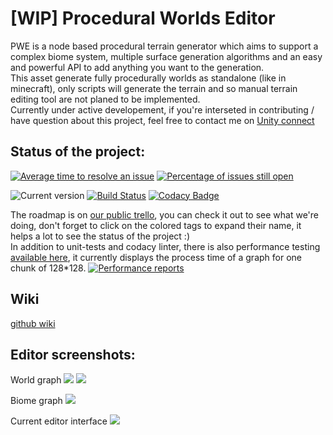 # [WIP] Procedural Worlds Editor

PWE is a node based procedural terrain generator which aims to support a complex biome system, multiple surface generation algorithms and an easy and powerful API to add anything you want to the generation.  
This asset generate fully procedurally worlds as standalone (like in minecraft), only scripts will generate the terrain and so manual terrain editing tool are not planed to be implemented.  
Currently under active developement, if you're interseted in contributing / have question about this project, feel free to contact me on [Unity connect](https://connect.unity.com/u/58ffd32232b3060022d79f99)

## Status of the project:
[![Average time to resolve an issue](http://isitmaintained.com/badge/resolution/alelievr/Procedural-Worlds-Editor.svg)](http://isitmaintained.com/project/alelievr/Procedural-Worlds-Editor "Average time to resolve an issue")
[![Percentage of issues still open](http://isitmaintained.com/badge/open/alelievr/Procedural-Worlds-Editor.svg)](http://isitmaintained.com/project/alelievr/Procedural-Worlds-Editor "Percentage of issues still open")

![Current version](https://img.shields.io/badge/release-in_dev-9E00FF.svg)
[![Build Status](https://travis-ci.org/alelievr/Procedural-Worlds-Editor.svg?branch=master)](https://travis-ci.org/alelievr/Procedural-Worlds-Editor)
[![Codacy Badge](https://api.codacy.com/project/badge/Grade/15c578a373384328b55afadd2c3eeba5)](https://www.codacy.com/app/alelievr/Procedural-Worlds-Editor?utm_source=github.com&amp;utm_medium=referral&amp;utm_content=alelievr/Procedural-Worlds-Editor&amp;utm_campaign=Badge_Grade)

The roadmap is on [our public trello](https://trello.com/b/ycMeDDPc/procedural-worlds), you can check it out to see what we're doing, don't forget to click on the colored tags to expand their name, it helps a lot to see the status of the project :)  
In addition to unit-tests and codacy linter, there is also performance testing [available here](http://pwperfs.tk), it currently displays the process time of a graph for one chunk of 128\*128.
[![Performance reports](http://pwperfs.tk/render/d-solo/coLIcmzik/proceduralworlds?orgId=1&panelId=2&width=1000&height=500&tz=UTC%2B01%3A00)](http://pwperfs.tk)

## Wiki
[github wiki](https://github.com/alelievr/Procedural-Worlds-Editor/wiki)

## Editor screenshots:
World graph
![](https://image.noelshack.com/fichiers/2018/09/3/1519838245-github1.jpg)
![](https://image.noelshack.com/fichiers/2018/12/3/1521640740-editor-worldgraph.png)

Biome graph
![](https://image.noelshack.com/fichiers/2018/07/4/1518696251-screen-shot-2018-02-12-at-11-48-34-pm.png)

Current editor interface
![](https://image.noelshack.com/fichiers/2018/12/3/1521640627-editor-interface.png)
